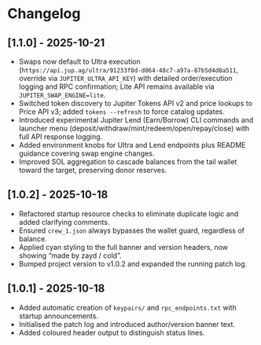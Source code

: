 # Changelog

## [1.1.0] - 2025-10-21
- Swaps now default to Ultra execution (`https://api.jup.ag/ultra/91233f8d-d064-48c7-a97a-87b5d4d8a511`, override via `JUPITER_ULTRA_API_KEY`) with detailed order/execution logging and RPC confirmation; Lite API remains available via `JUPITER_SWAP_ENGINE=lite`.
- Switched token discovery to Jupiter Tokens API v2 and price lookups to Price API v3; added `tokens --refresh` to force catalog updates.
- Introduced experimental Jupiter Lend (Earn/Borrow) CLI commands and launcher menu (deposit/withdraw/mint/redeem/open/repay/close) with full API response logging.
- Added environment knobs for Ultra and Lend endpoints plus README guidance covering swap engine changes.
- Improved SOL aggregation to cascade balances from the tail wallet toward the target, preserving donor reserves.

## [1.0.2] - 2025-10-18
- Refactored startup resource checks to eliminate duplicate logic and added clarifying comments.
- Ensured `crew_1.json` always bypasses the wallet guard, regardless of balance.
- Applied cyan styling to the full banner and version headers, now showing “made by zayd / cold”.
- Bumped project version to v1.0.2 and expanded the running patch log.

## [1.0.1] - 2025-10-18
- Added automatic creation of `keypairs/` and `rpc_endpoints.txt` with startup announcements.
- Initialised the patch log and introduced author/version banner text.
- Added coloured header output to distinguish status lines.
